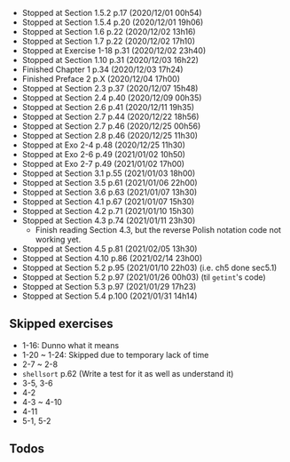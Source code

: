 - Stopped at Section 1.5.2   p.17   (2020/12/01 00h54)
- Stopped at Section 1.5.4   p.20   (2020/12/01 19h06)
- Stopped at Section 1.6     p.22   (2020/12/02 13h16)
- Stopped at Section 1.7     p.22   (2020/12/02 17h10)
- Stopped at Exercise 1-18   p.31   (2020/12/02 23h40)
- Stopped at Section 1.10    p.31   (2020/12/03 16h22)
- Finished   Chapter 1       p.34   (2020/12/03 17h24)
- Finished   Preface 2       p.X    (2020/12/04 17h00)
- Stopped at Section 2.3     p.37   (2020/12/07 15h48)
- Stopped at Section 2.4     p.40   (2020/12/09 00h35)
- Stopped at Section 2.6     p.41   (2020/12/11 19h35)
- Stopped at Section 2.7     p.44   (2020/12/22 18h56)
- Stopped at Section 2.7     p.46   (2020/12/25 00h56)
- Stopped at Section 2.8     p.46   (2020/12/25 11h30)
- Stopped at Exo 2-4         p.48   (2020/12/25 11h30)
- Stopped at Exo 2-6         p.49   (2021/01/02 10h50)
- Stopped at Exo 2-7         p.49   (2021/01/02 17h00)
- Stopped at Section 3.1     p.55   (2021/01/03 18h00)
- Stopped at Section 3.5     p.61   (2021/01/06 22h00)
- Stopped at Section 3.6     p.63   (2021/01/07 13h30)
- Stopped at Section 4.1     p.67   (2021/01/07 15h30)
- Stopped at Section 4.2     p.71   (2021/01/10 15h30)
- Stopped at Section 4.3     p.74   (2021/01/11 23h30)
  - Finish reading Section 4.3, but the reverse Polish notation code not working yet.
- Stopped at Section 4.5     p.81   (2021/02/05 13h30)
- Stopped at Section 4.10    p.86   (2021/02/14 23h00)
- Stopped at Section 5.2     p.95   (2021/01/10 22h03) (i.e. ch5 done sec5.1)
- Stopped at Section 5.2     p.97   (2021/01/26 00h03) (til `getint`'s code)
- Stopped at Section 5.3     p.97   (2021/01/29 17h23)
- Stopped at Section 5.4     p.100  (2021/01/31 14h14)


## Skipped exercises
- 1-16: Dunno what it means
- 1-20 ~ 1-24: Skipped due to temporary lack of time
- 2-7 ~ 2-8
- `shellsort` p.62 (Write a test for it as well as understand it)
- 3-5, 3-6
- 4-2
- 4-3 ~ 4-10
- 4-11
- 5-1, 5-2

## Todos
